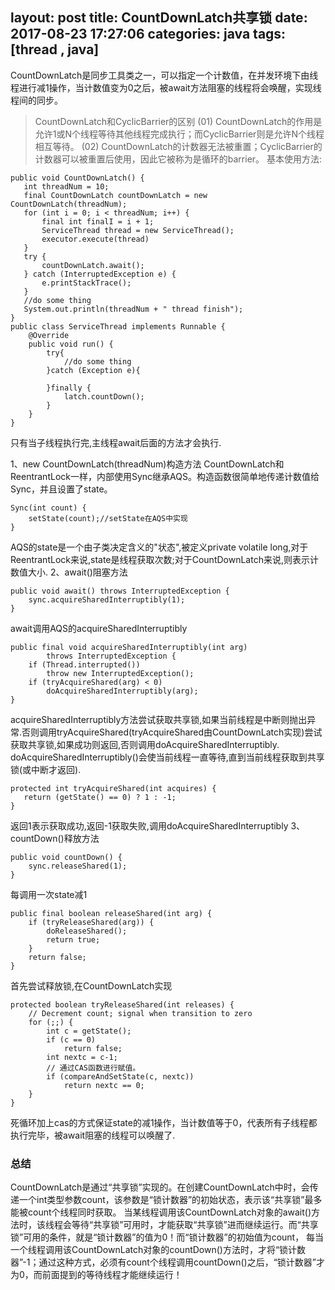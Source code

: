 layout: post
title: CountDownLatch共享锁
date: 2017-08-23 17:27:06
categories: java
tags: [thread , java]
---
CountDownLatch是同步工具类之一，可以指定一个计数值，在并发环境下由线程进行减1操作，当计数值变为0之后，被await方法阻塞的线程将会唤醒，实现线程间的同步。
>CountDownLatch和CyclicBarrier的区别
>(01) CountDownLatch的作用是允许1或N个线程等待其他线程完成执行；而CyclicBarrier则是允许N个线程相互等待。
>(02) CountDownLatch的计数器无法被重置；CyclicBarrier的计数器可以被重置后使用，因此它被称为是循环的barrier。
基本使用方法:
```
public void CountDownLatch() {
   int threadNum = 10;
   final CountDownLatch countDownLatch = new CountDownLatch(threadNum);
   for (int i = 0; i < threadNum; i++) {
       final int finalI = i + 1;
       ServiceThread thread = new ServiceThread();
       executor.execute(thread)
   }
   try {
       countDownLatch.await();
   } catch (InterruptedException e) {
       e.printStackTrace();
   }
   //do some thing
   System.out.println(threadNum + " thread finish");
}
public class ServiceThread implements Runnable {
    @Override
    public void run() {
        try{
            //do some thing
        }catch (Exception e){

        }finally {
            latch.countDown();
        }
    }
}

```
只有当子线程执行完,主线程await后面的方法才会执行.

1、new CountDownLatch(threadNum)构造方法
CountDownLatch和ReentrantLock一样，内部使用Sync继承AQS。构造函数很简单地传递计数值给Sync，并且设置了state。
```
Sync(int count) {
    setState(count);//setState在AQS中实现
}
```
AQS的state是一个由子类决定含义的"状态",被定义private volatile long,对于ReentrantLock来说,state是线程获取次数;对于CountDownLatch来说,则表示计数值大小.
2、await()阻塞方法
```
public void await() throws InterruptedException {
    sync.acquireSharedInterruptibly(1);
}
```
await调用AQS的acquireSharedInterruptibly
```
public final void acquireSharedInterruptibly(int arg)
        throws InterruptedException {
    if (Thread.interrupted())
        throw new InterruptedException();
    if (tryAcquireShared(arg) < 0)
        doAcquireSharedInterruptibly(arg);
}
```
acquireSharedInterruptibly方法尝试获取共享锁,如果当前线程是中断则抛出异常.否则调用tryAcquireShared(tryAcquireShared由CountDownLatch实现)尝试获取共享锁,如果成功则返回,否则调用doAcquireSharedInterruptibly.
doAcquireSharedInterruptibly()会使当前线程一直等待,直到当前线程获取到共享锁(或中断才返回).
```
protected int tryAcquireShared(int acquires) {
   return (getState() == 0) ? 1 : -1;
}
```
返回1表示获取成功,返回-1获取失败,调用doAcquireSharedInterruptibly
3、 countDown()释放方法
```
public void countDown() {
    sync.releaseShared(1);
}
```
每调用一次state减1
```
public final boolean releaseShared(int arg) {
    if (tryReleaseShared(arg)) {
        doReleaseShared();
        return true;
    }
    return false;
}
```
首先尝试释放锁,在CountDownLatch实现
```
protected boolean tryReleaseShared(int releases) {
    // Decrement count; signal when transition to zero
    for (;;) {
        int c = getState();
        if (c == 0)
            return false;
        int nextc = c-1;
        // 通过CAS函数进行赋值。
        if (compareAndSetState(c, nextc))
            return nextc == 0;
    }
}
```
死循环加上cas的方式保证state的减1操作，当计数值等于0，代表所有子线程都执行完毕，被await阻塞的线程可以唤醒了.
### 总结
CountDownLatch是通过“共享锁”实现的。在创建CountDownLatch中时，会传递一个int类型参数count，该参数是“锁计数器”的初始状态，表示该“共享锁”最多能被count个线程同时获取。
当某线程调用该CountDownLatch对象的await()方法时，该线程会等待“共享锁”可用时，才能获取“共享锁”进而继续运行。而“共享锁”可用的条件，就是“锁计数器”的值为0！而“锁计数器”的初始值为count，
每当一个线程调用该CountDownLatch对象的countDown()方法时，才将“锁计数器”-1；通过这种方式，必须有count个线程调用countDown()之后，“锁计数器”才为0，而前面提到的等待线程才能继续运行！




